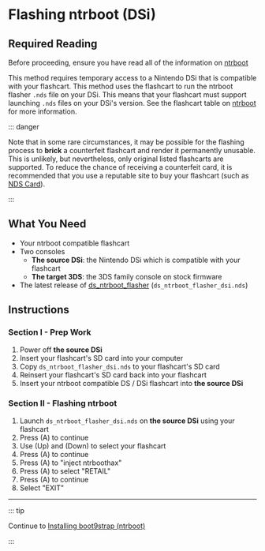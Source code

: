 # Flashing ntrboot (DSi)

## Required Reading

Before proceeding, ensure you have read all of the information on [ntrboot](ntrboot)

This method requires temporary access to a Nintendo DSi that is compatible with your flashcart. This method uses the flashcart to run the ntrboot flasher `.nds` file on your DSi. This means that your flashcart must support launching `.nds` files on your DSi's version. See the flashcart table on [ntrboot](ntrboot) for more information.

::: danger

Note that in some rare circumstances, it may be possible for the flashing process to **brick** a counterfeit flashcart and render it permanently unusable. This is unlikely, but nevertheless, only original listed flashcarts are supported. To reduce the chance of receiving a counterfeit card, it is recommended that you use a reputable site to buy your flashcart (such as [NDS Card](https://www.nds-card.com/)).

:::

## What You Need

- Your ntrboot compatible flashcart
- Two consoles
  - **The source DSi**: the Nintendo DSi which is compatible with your flashcart
  - **The target 3DS**: the 3DS family console on stock firmware
- The latest release of [ds_ntrboot_flasher](https://github.com/ntrteam/ds_ntrboot_flasher/releases/latest) (`ds_ntrboot_flasher_dsi.nds`)

## Instructions

### Section I - Prep Work

1. Power off **the source DSi**
2. Insert your flashcart's SD card into your computer
3. Copy `ds_ntrboot_flasher_dsi.nds` to your flashcart's SD card
4. Reinsert your flashcart's SD card back into your flashcart
5. Insert your ntrboot compatible DS / DSi flashcart into **the source DSi**

### Section II - Flashing ntrboot

1. Launch `ds_ntrboot_flasher_dsi.nds` on **the source DSi** using your flashcart
2. Press (A) to continue
3. Use (Up) and (Down) to select your flashcart
4. Press (A) to continue
5. Press (A) to "inject ntrboothax"
6. Press (A) to select "RETAIL"
7. Press (A) to continue
8. Select "EXIT"

___

::: tip

Continue to [Installing boot9strap (ntrboot)](installing-boot9strap-\(ntrboot\))

:::
